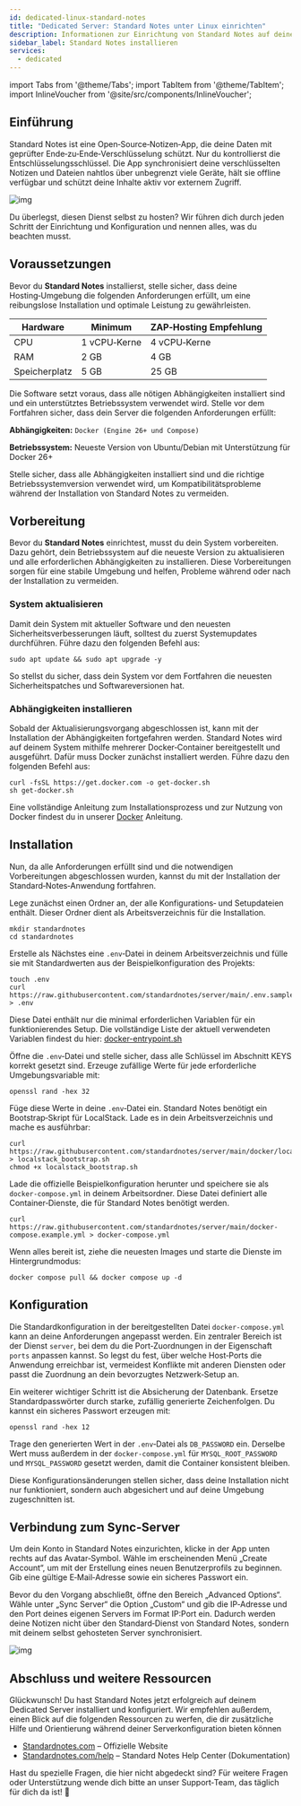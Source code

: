 ```yaml
---
id: dedicated-linux-standard-notes
title: "Dedicated Server: Standard Notes unter Linux einrichten"
description: Informationen zur Einrichtung von Standard Notes auf deinem Linux Dedicated Server von ZAP-Hosting – ZAP-Hosting.com Dokumentation
sidebar_label: Standard Notes installieren
services:
  - dedicated
---
```


import Tabs from '@theme/Tabs';
import TabItem from '@theme/TabItem';
import InlineVoucher from '@site/src/components/InlineVoucher';

## Einführung

Standard Notes ist eine Open‑Source‑Notizen‑App, die deine Daten mit geprüfter Ende‑zu‑Ende‑Verschlüsselung schützt. Nur du kontrollierst die Entschlüsselungsschlüssel. Die App synchronisiert deine verschlüsselten Notizen und Dateien nahtlos über unbegrenzt viele Geräte, hält sie offline verfügbar und schützt deine Inhalte aktiv vor externem Zugriff. 

![img](https://screensaver01.zap-hosting.com/index.php/s/b6ZpyKJGny5qAon/preview)

Du überlegst, diesen Dienst selbst zu hosten? Wir führen dich durch jeden Schritt der Einrichtung und Konfiguration und nennen alles, was du beachten musst.

<InlineVoucher />



## Voraussetzungen

Bevor du **Standard Notes** installierst, stelle sicher, dass deine Hosting‑Umgebung die folgenden Anforderungen erfüllt, um eine reibungslose Installation und optimale Leistung zu gewährleisten.

| Hardware   | Minimum      | ZAP‑Hosting Empfehlung |
| ---------- | ------------ | ---------------------- |
| CPU        | 1 vCPU‑Kerne | 4 vCPU‑Kerne           |
| RAM        | 2 GB         | 4 GB                   |
| Speicherplatz | 5 GB     | 25 GB                  |

Die Software setzt voraus, dass alle nötigen Abhängigkeiten installiert sind und ein unterstütztes Betriebssystem verwendet wird. Stelle vor dem Fortfahren sicher, dass dein Server die folgenden Anforderungen erfüllt:

**Abhängigkeiten:** `Docker (Engine 26+ und Compose)` 

**Betriebssystem:** Neueste Version von Ubuntu/Debian mit Unterstützung für Docker 26+

Stelle sicher, dass alle Abhängigkeiten installiert sind und die richtige Betriebssystemversion verwendet wird, um Kompatibilitätsprobleme während der Installation von Standard Notes zu vermeiden.



## Vorbereitung

Bevor du **Standard Notes** einrichtest, musst du dein System vorbereiten. Dazu gehört, dein Betriebssystem auf die neueste Version zu aktualisieren und alle erforderlichen Abhängigkeiten zu installieren. Diese Vorbereitungen sorgen für eine stabile Umgebung und helfen, Probleme während oder nach der Installation zu vermeiden.


### System aktualisieren
Damit dein System mit aktueller Software und den neuesten Sicherheitsverbesserungen läuft, solltest du zuerst Systemupdates durchführen. Führe dazu den folgenden Befehl aus:

```
sudo apt update && sudo apt upgrade -y
```
So stellst du sicher, dass dein System vor dem Fortfahren die neuesten Sicherheitspatches und Softwareversionen hat.

### Abhängigkeiten installieren
Sobald der Aktualisierungsvorgang abgeschlossen ist, kann mit der Installation der Abhängigkeiten fortgefahren werden. Standard Notes wird auf deinem System mithilfe mehrerer Docker‑Container bereitgestellt und ausgeführt. Dafür muss Docker zunächst installiert werden. Führe dazu den folgenden Befehl aus: 

```
curl -fsSL https://get.docker.com -o get-docker.sh
sh get-docker.sh
```

Eine vollständige Anleitung zum Installationsprozess und zur Nutzung von Docker findest du in unserer [Docker](vserver-linux-docker.md) Anleitung.




## Installation
Nun, da alle Anforderungen erfüllt sind und die notwendigen Vorbereitungen abgeschlossen wurden, kannst du mit der Installation der Standard‑Notes‑Anwendung fortfahren.



Lege zunächst einen Ordner an, der alle Konfigurations‑ und Setupdateien enthält. Dieser Ordner dient als Arbeitsverzeichnis für die Installation.

```
mkdir standardnotes
cd standardnotes
```

Erstelle als Nächstes eine `.env`‑Datei in deinem Arbeitsverzeichnis und fülle sie mit Standardwerten aus der Beispielkonfiguration des Projekts:
```
touch .env
curl https://raw.githubusercontent.com/standardnotes/server/main/.env.sample > .env
```

Diese Datei enthält nur die minimal erforderlichen Variablen für ein funktionierendes Setup. Die vollständige Liste der aktuell verwendeten Variablen findest du hier: [docker-entrypoint.sh](https://github.com/standardnotes/server/blob/main/docker/docker-entrypoint.sh)

Öffne die `.env`‑Datei und stelle sicher, dass alle Schlüssel im Abschnitt KEYS korrekt gesetzt sind. Erzeuge zufällige Werte für jede erforderliche Umgebungsvariable mit:

```
openssl rand -hex 32
```

Füge diese Werte in deine `.env`‑Datei ein. Standard Notes benötigt ein Bootstrap‑Skript für LocalStack. Lade es in dein Arbeitsverzeichnis und mache es ausführbar:

```shell
curl https://raw.githubusercontent.com/standardnotes/server/main/docker/localstack_bootstrap.sh > localstack_bootstrap.sh
chmod +x localstack_bootstrap.sh
```

Lade die offizielle Beispielkonfiguration herunter und speichere sie als `docker-compose.yml` in deinem Arbeitsordner. Diese Datei definiert alle Container‑Dienste, die für Standard Notes benötigt werden.

```
curl https://raw.githubusercontent.com/standardnotes/server/main/docker-compose.example.yml > docker-compose.yml
```

Wenn alles bereit ist, ziehe die neuesten Images und starte die Dienste im Hintergrundmodus:

```
docker compose pull && docker compose up -d
```



## Konfiguration

Die Standardkonfiguration in der bereitgestellten Datei `docker-compose.yml` kann an deine Anforderungen angepasst werden. Ein zentraler Bereich ist der Dienst `server`, bei dem du die Port‑Zuordnungen in der Eigenschaft `ports` anpassen kannst. So legst du fest, über welche Host‑Ports die Anwendung erreichbar ist, vermeidest Konflikte mit anderen Diensten oder passt die Zuordnung an dein bevorzugtes Netzwerk‑Setup an.  

Ein weiterer wichtiger Schritt ist die Absicherung der Datenbank. Ersetze Standardpasswörter durch starke, zufällig generierte Zeichenfolgen. Du kannst ein sicheres Passwort erzeugen mit:  

```
openssl rand -hex 12  
```

Trage den generierten Wert in der `.env`‑Datei als `DB_PASSWORD` ein. Derselbe Wert muss außerdem in der `docker-compose.yml` für `MYSQL_ROOT_PASSWORD` und `MYSQL_PASSWORD` gesetzt werden, damit die Container konsistent bleiben.  

Diese Konfigurationsänderungen stellen sicher, dass deine Installation nicht nur funktioniert, sondern auch abgesichert und auf deine Umgebung zugeschnitten ist.





## Verbindung zum Sync‑Server

Um dein Konto in Standard Notes einzurichten, klicke in der App unten rechts auf das Avatar‑Symbol. Wähle im erscheinenden Menü „Create Account“, um mit der Erstellung eines neuen Benutzerprofils zu beginnen. Gib eine gültige E‑Mail‑Adresse sowie ein sicheres Passwort ein.  

Bevor du den Vorgang abschließt, öffne den Bereich „Advanced Options“. Wähle unter „Sync Server“ die Option „Custom“ und gib die IP‑Adresse und den Port deines eigenen Servers im Format IP:Port ein. Dadurch werden deine Notizen nicht über den Standard‑Dienst von Standard Notes, sondern mit deinem selbst gehosteten Server synchronisiert.

![img](https://screensaver01.zap-hosting.com/index.php/s/tpsFzSQEokP9xit/download)





## Abschluss und weitere Ressourcen

Glückwunsch! Du hast Standard Notes jetzt erfolgreich auf deinem Dedicated Server installiert und konfiguriert. Wir empfehlen außerdem, einen Blick auf die folgenden Ressourcen zu werfen, die dir zusätzliche Hilfe und Orientierung während deiner Serverkonfiguration bieten können

- [Standardnotes.com](https://standardnotes.com/) – Offizielle Website
- [Standardnotes.com/help](https://standardnotes.com/help) – Standard Notes Help Center (Dokumentation)

Hast du spezielle Fragen, die hier nicht abgedeckt sind? Für weitere Fragen oder Unterstützung wende dich bitte an unser Support‑Team, das täglich für dich da ist! 🙂